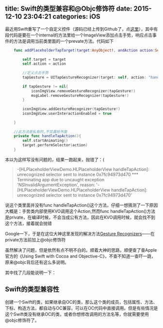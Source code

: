 title: Swift的类型兼容和@Objc修饰符
date: 2015-12-10 23:04:21
categories: iOS
---
最近用Swift重写了一个自定义控件（源码已经上传到Github了，点[这里](https://github.com/pandaApe/HLPlaceHolderView)），其中有段代码是要在一个internal的方法里给一个ImageView添加点击手势，响应点击事件的方法是调用当前类里面的一个prevate方法。代码如下
<!--more-->
``` Swift
    func addPlaceholderTapTarget(target:AnyObject!, andAction action:Selector){
        
        self.target = target
        self.action = action
        
        //定义点击手势
        tapGesture = UITapGestureRecognizer(target: self, action: "handleTapAction")
        
        if tapGesture != nil{
            iconImgView.removeGestureRecognizer(tapGesture!)
            msgLabel.removeGestureRecognizer(tapGesture!)
        }
        
        iconImgView.addGestureRecognizer(tapGesture!)
        iconImgView.userInteractionEnabled = true
        
    }
    
    //此方法是私有的,不显露给外面
    private func handleTapAction(){
        self.startAnimating()
        target.performSelector(action)
    }
```
本以为这样写没有问题的，结果一跑起来，抛错了：( 

>-[HLPlaceholderViewDemo.HLPlaceholderView handleTapAction]: unrecognized selector sent to instance 0x7fc94973d470
> *** Terminating app due to uncaught exception 'NSInvalidArgumentException', reason: '-[HLPlaceholderViewDemo.HLPlaceholderView handleTapAction]: unrecognized selector sent to instance 0x7fc94973d470'


说这个类里面并没有func handleTapAction()这个方法，仔细一想猜测了一下原因大概是：手势类内部使用KVO调用这个Action,然而func handleTapAction()方法是private，在编译时候，不会当成公有方法，因此在KVO调用时候，就会找不到这个方法，接着就会抛错

Google一下，于是在这位大神这里发现的解决方法[Gesture Recognizers](https://thatthinginswift.com/gesture-recognizers-swift/)——在private方法前加上@objc修饰符

虽然解决了问题，但是依然有点不明不白的。顺着大神的思路，顺便查了查Apple官方的《Using Swift with Cocoa and Objective-C》，不查不知道一查吓一跳，原来@objc背后还有这么多说明。

其中找了几段能说明一下：
## Swift的类型兼容性
创建一个Swift的类，如果继承自OC的类，那么这个类的成员，包括属性、方法、下标、构造方法，都自动与OC兼容，可以在OC代码中直接调用。但是有些情况是这个Swift类没有继承OC的类，或者你想修改调用的方法名等，你就需要使用@objc修饰符了。


